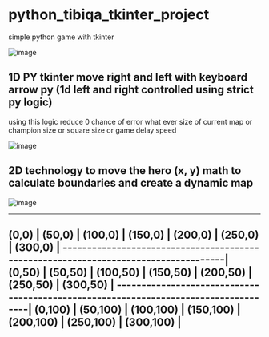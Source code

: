 # python_tibiqa_tkinter_project

simple python game with tkinter

![image](https://user-images.githubusercontent.com/55125302/155687939-67bd9201-f178-4201-bc0e-45249b993e9e.png)

## 1D PY tkinter move right and left with keyboard arrow py (1d left and right controlled using strict py logic)

using this logic reduce 0 chance of error what ever size of current map or champion size or square size or game delay speed

![image](https://user-images.githubusercontent.com/55125302/155692690-5b5ea7f5-5bbe-455c-abe0-7e41e8bc7f8d.png)


## 2D technology to move the hero (x, y) math to calculate boundaries and create a dynamic map

![image](https://user-images.githubusercontent.com/55125302/155696026-f8dd17f3-4fe3-42f3-ad18-aa1befde9015.png)


-------------------------------------------------------------------------------------
(0,0)   |   (50,0)   | (100,0)   |  (150,0)   |  (200,0)   |  (250,0)   |  (300,0)  |
------------------------------------------------------------------------------------|
(0,50)  |  (50,50)   | (100,50)  |  (150,50)  |  (200,50)  |  (250,50)  | (300,50)  |
------------------------------------------------------------------------------------|
(0,100) | (50,100)   | (100,100) |  (150,100) |  (200,100) |  (250,100) | (300,100) |
-------------------------------------------------------------------------------------

